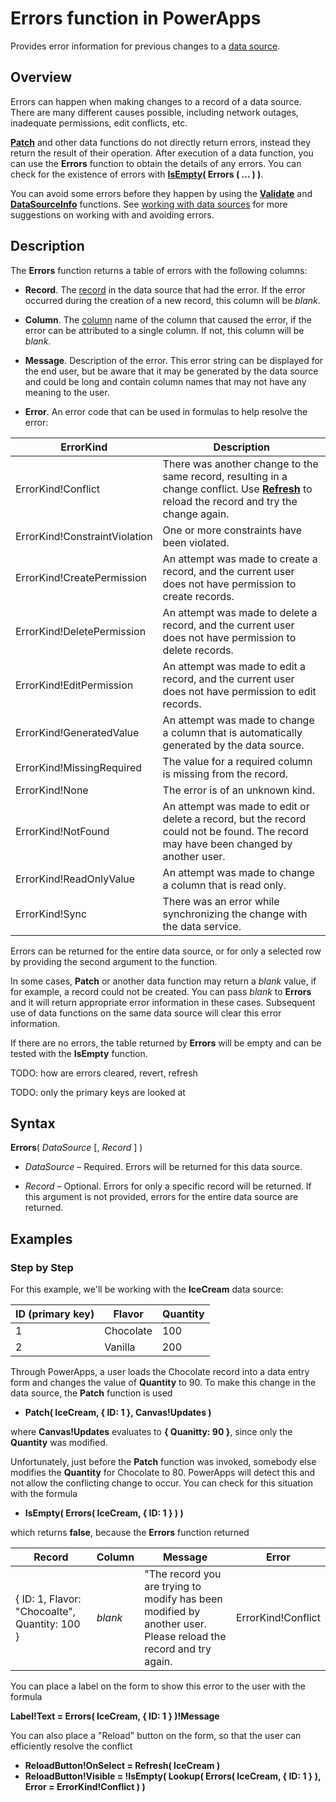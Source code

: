 <properties
	pageTitle="PowerApps: Errors function"
	description="Reference information for the Errors function in PowerApps, including syntax and examples"
	services="powerapps"
	documentationCenter="na"
	authors="gregli-msft"
	manager="dwrede"
	editor=""
	tags=""/>

<tags
   ms.service="powerapps"
   ms.devlang="na"
   ms.topic="article"
   ms.tgt_pltfrm="na"
   ms.workload="na"
   ms.date="11/11/2015"
   ms.author="gregli"/>

# Errors function in PowerApps #

Provides error information for previous changes to a [data source](working-wtih-data-sources.md).

## Overview ##

Errors can happen when making changes to a record of a data source.  There are many different causes possible, including network outages, inadequate permissions, edit conflicts, etc.  

**[Patch](function-patch.md)** and other data functions do not directly return errors, instead they return the result of their operation.  After execution of a data function, you can use the **Errors** function to obtain the details of any errors.  You can check for the existence of errors with **[IsEmpty](function-isempty)( Errors ( ... ) )**.

You can avoid some errors before they happen by using the **[Validate](function-validate.md)** and **[DataSourceInfo](function-datasourceinfo.md)** functions.  See [working with data sources](working-with-data-sources.md) for more suggestions on working with and avoiding errors.

## Description ##

The **Errors** function returns a table of errors with the following columns:

- **Record**.  The [record](working-with-tables.md) in the data source that had the error.  If the error occurred during the creation of a new record, this column will be *blank*.

- **Column**.  The [column](working-with-tables.md) name of the column that caused the error, if the error can be attributed to a single column.  If not, this column will be *blank*.

- **Message**.  Description of the error.  This error string can be displayed for the end user, but be aware that it may be generated by the data source and could be long and contain column names that may not have any meaning to the user. 

- **Error**.  An error code that can be used in formulas to help resolve the error:

| ErrorKind | Description |
|------------|-------------|
| ErrorKind!Conflict | There was another change to the same record, resulting in a change conflict.  Use **[Refresh](function-refresh.md)** to reload the record and try the change again. |
| ErrorKind!ConstraintViolation | One or more constraints have been violated. |
| ErrorKind!CreatePermission | An attempt was made to create a record, and the current user does not have permission to create records. |
| ErrorKind!DeletePermission | An attempt was made to delete a record, and the current user does not have permission to delete records. |
| ErrorKind!EditPermission | An attempt was made to edit a record, and the current user does not have permission to edit records. |
| ErrorKind!GeneratedValue | An attempt was made to change a column that is automatically generated by the data source. |
| ErrorKind!MissingRequired | The value for a required column is missing from the record. |
| ErrorKind!None | The error is of an unknown kind. |
| ErrorKind!NotFound | An attempt was made to edit or delete a record, but the record could not be found.  The record may have been changed by another user. |
| ErrorKind!ReadOnlyValue | An attempt was made to change a column that is read only. |
| ErrorKind!Sync | There was an error while synchronizing the change with the data service. |

Errors can be returned for the entire data source, or for only a selected row by providing the second argument to the function.  

In some cases, **Patch** or another data function may return a *blank* value, if for example, a record could not be created.  You can pass *blank* to **Errors** and it will return appropriate error information in these cases.  Subsequent use of data functions on the same data source will clear this error information. 

If there are no errors, the table returned by **Errors** will be empty and can be tested with the **IsEmpty** function.

TODO: how are errors cleared, revert, refresh

TODO: only the primary keys are looked at
   
## Syntax ##

**Errors**( *DataSource* [, *Record* ] )

- *DataSource* – Required.  Errors will be returned for this data source.

- *Record* – Optional.  Errors for only a specific record will be returned.  If this argument is not provided, errors for the entire data source are returned.

## Examples ##

### Step by Step ###

For this example, we'll be working with the **IceCream** data source:

| ID (primary key) | Flavor    | Quantity |
|-----|-----------|----------|
| 1   | Chocolate | 100      |
| 2   | Vanilla   | 200      |

Through PowerApps, a user loads the Chocolate record into a data entry form and changes the value of **Quantity** to 90.  To make this change in the data source, the **Patch** function is used

- **Patch( IceCream, { ID: 1 }, Canvas!Updates )**

where **Canvas!Updates** evaluates to **{ Quanitty: 90 }**, since only the **Quantity** was modified.

Unfortunately, just before the **Patch** function was invoked, somebody else modifies the **Quantity** for Chocolate to 80.  PowerApps will detect this and not allow the conflicting change to occur.  You can check for this situation with the formula

- **IsEmpty( Errors( IceCream, { ID: 1 } ) )**

which returns **false**, because the **Errors** function returned

| Record | Column | Message | Error |
|--------|--------|---------|-------|
| { ID: 1, Flavor: "Chocoalte", Quantity: 100 } | *blank* | "The record you are trying to modify has been modified by another user.  Please reload the record and try again. | ErrorKind!Conflict |

You can place a label on the form to show this error to the user with the formula

**Label!Text = Errors( IceCream, { ID: 1 } )!Message**

You can also place a "Reload" button on the form, so that the user can efficiently resolve the conflict

- **ReloadButton!OnSelect = Refresh( IceCream )**
- **ReloadButton!Visible = !IsEmpty( Lookup( Errors( IceCream, { ID: 1 } ), Error = ErrorKind!Conflict ) )**






